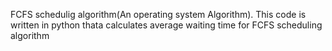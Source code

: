 FCFS schedulig algorithm(An operating system Algorithm). 
 This code is written in python thata calculates average waiting time for FCFS scheduling algorithm 
